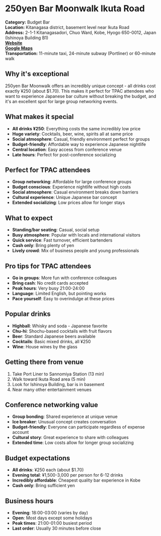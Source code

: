 # 250yen Bar Moonwalk Ikuta Road

**Category:** Budget Bar  
**Location:** Kitanagasa district, basement level near Ikuta Road  
**Address:** 2-1-1 Kitanagasadori, Chuo Ward, Kobe, Hyogo 650-0012, Japan (Ishinoya Building B1)  
**[Website](https://barmoonwalk.jp/store_info/ikuta-road/)**  
**[Google Maps](https://maps.app.goo.gl/uhg5ybLA1Pf6h9G28)**  
**Transportation:** 11-minute taxi, 24-minute subway (Portliner) or 60-minute walk  

## Why it's exceptional

250yen Bar Moonwalk offers an incredibly unique concept - all drinks cost exactly ¥250 (about $1.70). This makes it perfect for TPAC attendees who want to experience Japanese bar culture without breaking the budget, and it's an excellent spot for large group networking events.

## What makes it special

- **All drinks ¥250**: Everything costs the same incredibly low price
- **Huge variety**: Cocktails, beer, wine, spirits all at same price
- **Social atmosphere**: Casual, friendly environment perfect for groups
- **Budget-friendly**: Affordable way to experience Japanese nightlife
- **Central location**: Easy access from conference venue
- **Late hours**: Perfect for post-conference socializing

## Perfect for TPAC attendees

- **Group networking**: Affordable for large conference groups
- **Budget conscious**: Experience nightlife without high costs
- **Social atmosphere**: Casual environment breaks down barriers
- **Cultural experience**: Unique Japanese bar concept
- **Extended socializing**: Low prices allow for longer stays

## What to expect

- **Standing/bar seating**: Casual, social setup
- **Busy atmosphere**: Popular with locals and international visitors
- **Quick service**: Fast turnover, efficient bartenders
- **Cash only**: Bring plenty of yen
- **Lively crowd**: Mix of business people and young professionals

## Pro tips for TPAC attendees

- **Go in groups**: More fun with conference colleagues
- **Bring cash**: No credit cards accepted
- **Peak hours**: Very busy 21:00-24:00
- **Language**: Limited English, but pointing works
- **Pace yourself**: Easy to overindulge at these prices

## Popular drinks

- **Highball**: Whisky and soda - Japanese favorite
- **Chu-hi**: Shochu-based cocktails with fruit flavors
- **Beer**: Standard Japanese beers available
- **Cocktails**: Basic mixed drinks, all ¥250
- **Wine**: House wines by the glass

## Getting there from venue

1. Take Port Liner to Sannomiya Station (13 min)
2. Walk toward Ikuta Road area (5 min)
3. Look for Ishinoya Building, bar is in basement
4. Near many other entertainment venues

## Conference networking value

- **Group bonding**: Shared experience at unique venue
- **Ice breaker**: Unusual concept creates conversation
- **Budget-friendly**: Everyone can participate regardless of expense account
- **Cultural story**: Great experience to share with colleagues
- **Extended time**: Low costs allow for longer group socializing

## Budget expectations

- **All drinks**: ¥250 each (about $1.70)
- **Evening total**: ¥1,500-3,000 per person for 6-12 drinks
- **Incredibly affordable**: Cheapest quality bar experience in Kobe
- **Cash only**: Bring sufficient yen

## Business hours

- **Evening**: 18:00-03:00 (varies by day)
- **Open**: Most days except some holidays
- **Peak times**: 21:00-01:00 busiest period
- **Last order**: Usually 30 minutes before close
